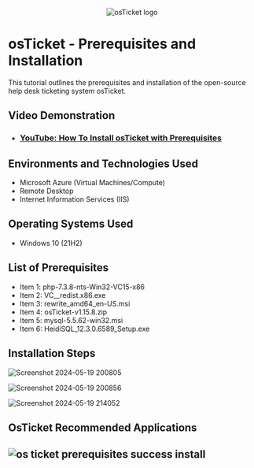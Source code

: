 <p align="center">
<img src="https://i.imgur.com/Clzj7Xs.png" alt="osTicket logo"/>
</p>

<h1>osTicket - Prerequisites and Installation</h1>
This tutorial outlines the prerequisites and installation of the open-source help desk ticketing system osTicket.<br />


<h2>Video Demonstration</h2>

- ### [YouTube: How To Install osTicket with Prerequisites](https://www.youtube.com)

<h2>Environments and Technologies Used</h2>

- Microsoft Azure (Virtual Machines/Compute)
- Remote Desktop
- Internet Information Services (IIS)

<h2>Operating Systems Used </h2>

- Windows 10</b> (21H2)

<h2>List of Prerequisites</h2>

- Item 1: php-7.3.8-nts-Win32-VC15-x86
- Item 2: VC__redist.x86.exe
- Item 3: rewrite_amd64_en-US.msi
- Item 4: osTicket-v1.15.8.zip
- Item 5: mysql-5.5.62-win32.msi
- Item 6: HeidiSQL_12.3.0.6589_Setup.exe

  

<h2>Installation Steps</h2>

![Screenshot 2024-05-19 200805](https://github.com/hardik1017/osticket-prereqs/assets/170269652/17e5a693-3016-45a6-b9bb-ab71cf801d23)


![Screenshot 2024-05-19 200856](https://github.com/hardik1017/osticket-prereqs/assets/170269652/ae8d0df7-d626-4c98-a3de-007ae0fa7ade)


![Screenshot 2024-05-19 214052](https://github.com/hardik1017/osticket-prereqs/assets/170269652/e96c77b9-ac28-4eec-8569-08fac10799d3)


<h2>OsTicket Recommended Applications<h2>

![os ticket prerequisites success install](https://github.com/hardik1017/osticket-prereqs/assets/170269652/7c8c4dda-0c61-4bb9-8d94-ea83c48f15cc)






